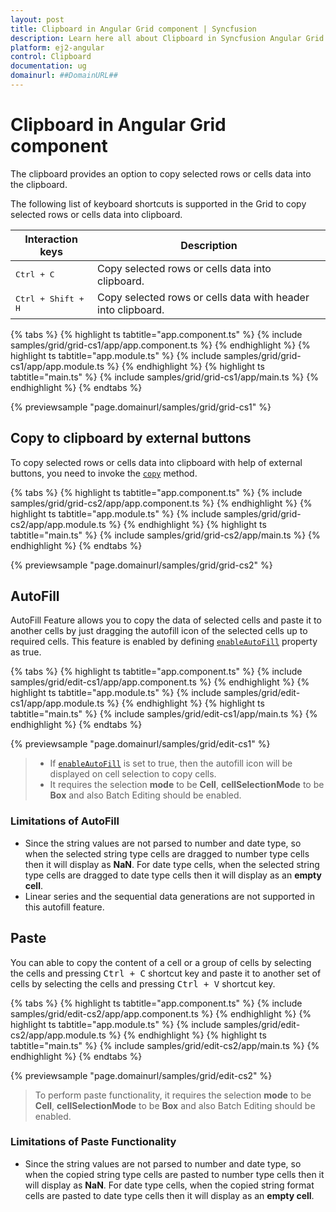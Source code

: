 ```yaml
---
layout: post
title: Clipboard in Angular Grid component | Syncfusion
description: Learn here all about Clipboard in Syncfusion Angular Grid component of Syncfusion Essential JS 2 and more.
platform: ej2-angular
control: Clipboard 
documentation: ug
domainurl: ##DomainURL##
---
```


# Clipboard in Angular Grid component

The clipboard provides an option to copy selected rows or cells data into the clipboard.

The following list of keyboard shortcuts is supported in the Grid to copy selected rows or cells data into clipboard.

Interaction keys |Description
-----|-----
<kbd>Ctrl + C</kbd> |Copy selected rows or cells data into clipboard.
<kbd>Ctrl + Shift + H</kbd> |Copy selected rows or cells data with header into clipboard.

{% tabs %}
{% highlight ts tabtitle="app.component.ts" %}
{% include samples/grid/grid-cs1/app/app.component.ts %}
{% endhighlight %}
{% highlight ts tabtitle="app.module.ts" %}
{% include samples/grid/grid-cs1/app/app.module.ts %}
{% endhighlight %}
{% highlight ts tabtitle="main.ts" %}
{% include samples/grid/grid-cs1/app/main.ts %}
{% endhighlight %}
{% endtabs %}
  
{% previewsample "page.domainurl/samples/grid/grid-cs1" %}

## Copy to clipboard by external buttons

To copy selected rows or cells data into clipboard with help of external buttons, you need to invoke the [`copy`](https://ej2.syncfusion.com/angular/documentation/api/grid/clipboard/#copy) method.

{% tabs %}
{% highlight ts tabtitle="app.component.ts" %}
{% include samples/grid/grid-cs2/app/app.component.ts %}
{% endhighlight %}
{% highlight ts tabtitle="app.module.ts" %}
{% include samples/grid/grid-cs2/app/app.module.ts %}
{% endhighlight %}
{% highlight ts tabtitle="main.ts" %}
{% include samples/grid/grid-cs2/app/main.ts %}
{% endhighlight %}
{% endtabs %}
  
{% previewsample "page.domainurl/samples/grid/grid-cs2" %}

## AutoFill

AutoFill Feature allows you to copy the data of selected cells and paste it to another cells by just dragging the autofill icon of the selected cells up to required cells. This feature is enabled by defining [`enableAutoFill`](https://ej2.syncfusion.com/angular/documentation/api/grid/#enableautofill) property as true.

{% tabs %}
{% highlight ts tabtitle="app.component.ts" %}
{% include samples/grid/edit-cs1/app/app.component.ts %}
{% endhighlight %}
{% highlight ts tabtitle="app.module.ts" %}
{% include samples/grid/edit-cs1/app/app.module.ts %}
{% endhighlight %}
{% highlight ts tabtitle="main.ts" %}
{% include samples/grid/edit-cs1/app/main.ts %}
{% endhighlight %}
{% endtabs %}
  
{% previewsample "page.domainurl/samples/grid/edit-cs1" %}

> * If [`enableAutoFill`](https://ej2.syncfusion.com/angular/documentation/api/grid/#enableautofill)  is set to true, then the autofill icon will be displayed on cell selection to copy cells.
> * It requires the selection **mode** to be **Cell**,  **cellSelectionMode** to be **Box** and also Batch Editing should be enabled.

### Limitations of AutoFill

* Since the string values are not parsed to number and date type, so when the selected string type cells are dragged to number type cells then it will display as **NaN**. For date type cells, when the selected string type cells are dragged to date type cells then it will display as an **empty cell**.
* Linear series and the sequential data generations are not supported in this autofill feature.

## Paste

You can able to copy the content of a cell or a group of cells by selecting the cells and pressing <kbd>Ctrl + C</kbd> shortcut key and paste it to another set of cells by selecting the cells and pressing <kbd>Ctrl + V</kbd> shortcut key.

{% tabs %}
{% highlight ts tabtitle="app.component.ts" %}
{% include samples/grid/edit-cs2/app/app.component.ts %}
{% endhighlight %}
{% highlight ts tabtitle="app.module.ts" %}
{% include samples/grid/edit-cs2/app/app.module.ts %}
{% endhighlight %}
{% highlight ts tabtitle="main.ts" %}
{% include samples/grid/edit-cs2/app/main.ts %}
{% endhighlight %}
{% endtabs %}
  
{% previewsample "page.domainurl/samples/grid/edit-cs2" %}

> To perform paste functionality, it requires the selection **mode** to be **Cell**,  **cellSelectionMode** to be **Box** and also Batch Editing should be enabled.

### Limitations of Paste Functionality

* Since the string values are not parsed to number and date type, so when the copied string type cells are pasted to number type cells then it will display as **NaN**. For date type cells, when the copied string format cells are pasted to date type cells then it will display as an **empty cell**.